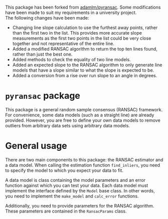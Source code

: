This package has been forked from [adamlm/pyransac](https://github.com/adamlm/pyransac). Some modifications have been made to suit my requirements in a university project.  
The following changes have been made:
- Changing line slope calculation to use the furthest away points, rather than the first two in the list. This provides more accurate slope measurements as the first two points in the list could be very close together and not representative of the entire line.
- Added a modified RANSAC algorithm to return the top ten lines found, rather than just the best one.
- Added methods to check the equality of two line models.
- Added an expected slope to the RANSAC algorithm to only generate line models that have a slope similar to what the slope is expected to be.
- Added a conversion from a rise over run slope to an angle in degrees.


# `pyransac` package
This package is a general random sample consensus (RANSAC) framework. For
convenience, some data models (such as a straight line) are already provided.
However, you are free to define your own data models to remove outliers from
arbitrary data sets using arbitrary data models.

# General usage
There are two main components to this package: the RANSAC estimator and a
data model. When calling the estimation function `find_inliers`, you need to
specify the model to which you expect your data to fit.

A data model is class containing the model parameters and an error function 
against which you can test your data. Each data model must implement the
interface defined by the `Model` base class. In other words, you need to
implement the `make_model` and `calc_error` functions.

Additionally, you need to provide parameters for the RANSAC algorithm. These 
parameters are contained in the `RansacParams` class.